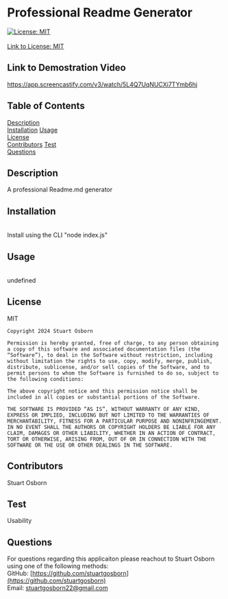 
  # Professional Readme Generator  
       
  [![License: MIT](https://img.shields.io/badge/License-MIT-yellow.svg)](https://opensource.org/licenses/MIT) <br>  
  [Link to License: MIT](https://opensource.org/licenses/MIT)

  ## Link to Demostration Video

  https://app.screencastify.com/v3/watch/5L4Q7UqNUCXi7TYmb6hj

  ## Table of Contents
  [Description](#description)  
  [Installation](#installation)
  [Usage](#usage)  
  [License](#license)  
  [Contributors](#contributors)
  [Test](#test)  
  [Questions](#questions)  

  ## Description 
  <a name='description'></a> 
  A professional Readme.md generator  

  ## Installation
  <a name='installation'></a>   
  Install using the CLI "node index.js"  

  ## Usage
  <a name='usage'></a>   
  undefined  

  ## License  
  <a name='license'></a> 
  MIT  

  
    Copyright 2024 Stuart Osborn

    Permission is hereby granted, free of charge, to any person obtaining a copy of this software and associated documentation files (the “Software”), to deal in the Software without restriction, including without limitation the rights to use, copy, modify, merge, publish, distribute, sublicense, and/or sell copies of the Software, and to permit persons to whom the Software is furnished to do so, subject to the following conditions:

    The above copyright notice and this permission notice shall be included in all copies or substantial portions of the Software.

    THE SOFTWARE IS PROVIDED “AS IS”, WITHOUT WARRANTY OF ANY KIND, EXPRESS OR IMPLIED, INCLUDING BUT NOT LIMITED TO THE WARRANTIES OF MERCHANTABILITY, FITNESS FOR A PARTICULAR PURPOSE AND NONINFRINGEMENT. IN NO EVENT SHALL THE AUTHORS OR COPYRIGHT HOLDERS BE LIABLE FOR ANY CLAIM, DAMAGES OR OTHER LIABILITY, WHETHER IN AN ACTION OF CONTRACT, TORT OR OTHERWISE, ARISING FROM, OUT OF OR IN CONNECTION WITH THE SOFTWARE OR THE USE OR OTHER DEALINGS IN THE SOFTWARE.
      

  ## Contributors  
  <a name='contributors'></a> 
  Stuart Osborn  

  ## Test  
  <a name='test'></a> 
  Usability  

  ## Questions  
  <a name='questions'></a> 
  For questions regarding this applicaiton please reachout to Stuart Osborn using one of the following methods:  
  GitHub: [https://github.com/stuartgosborn](https://github.com/stuartgosborn)  
  Email: stuartgosborn22@gmail.com  

  